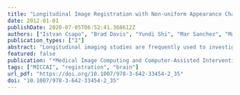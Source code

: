 ```yaml
---
title: "Longitudinal Image Registration with Non-uniform Appearance Change"
date: 2012-01-01
publishDate: 2020-07-05T06:52:41.368612Z
authors: ["Istvan Csapo", "Brad Davis", "Yundi Shi", "Mar Sanchez", "Martin Styner", "Marc Niethammer"]
publication_types: ["1"]
abstract: "Longitudinal imaging studies are frequently used to investigate temporal changes in brain morphology. Image intensity may also change over time, for example when studying brain maturation. However, such intensity changes are not accounted for in image similarity measures for standard image registration methods. Hence, (i) local similarity measures, (ii) methods estimating intensity transformations between images, and (iii) metamorphosis approaches have been developed to either achieve robustness with respect to intensity changes or to simultaneously capture spatial and intensity changes. For these methods, longitudinal intensity changes are not explicitly modeled and images are treated as independent static samples. Here, we propose a model-based image similarity measure for longitudinal image registration in the presence of spatially non-uniform intensity change."
featured: false
publication: "*Medical Image Computing and Computer-Assisted Intervention - MICCAI 2012 - 15th International Conference, Nice, France, October 1-5, 2012, Proceedings, Part III*"
tags: ["MICCAI", "registration", "brain"]
url_pdf: "https://doi.org/10.1007/978-3-642-33454-2_35"
doi: "10.1007/978-3-642-33454-2_35"
---
```


